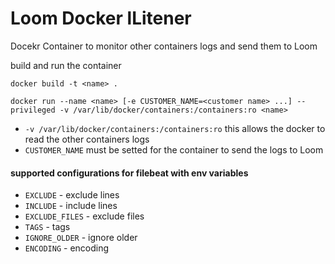 # Loom Docker lLitener
Docekr Container to monitor other containers logs and send them to Loom

build and run the container
```shell
docker build -t <name> .
```
```shell
docker run --name <name> [-e CUSTOMER_NAME=<customer name> ...] --privileged -v /var/lib/docker/containers:/containers:ro <name>
```
* `-v /var/lib/docker/containers:/containers:ro` this allows the docker to read the other containers logs
* `CUSTOMER_NAME` must be setted for the container to send the logs to Loom

#### supported configurations for filebeat with env variables
* `EXCLUDE` - exclude lines
* `INCLUDE` - include lines
* `EXCLUDE_FILES` - exclude files
* `TAGS` - tags
* `IGNORE_OLDER` - ignore older  
* `ENCODING` - encoding
